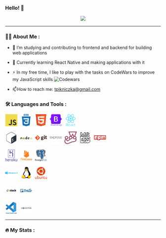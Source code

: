 ### Hello! 👋

<!-- https://media.giphy.com/media/gFmkpNCar7TSoauRUs/giphy.gif
 -->

<div id="header" align="center">
  <img src="https://media.giphy.com/media/M9gbBd9nbDrOTu1Mqx/giphy.gif" width="100"/>
</div>

---

### :man_technologist: About Me :

- :telescope: I’m studying and contributing to frontend and backend for building web applications

- :seedling: Currently learning React Native and making applications with it
- :zap: In my free time, I like to play with the tasks on CodeWars to improve my JavaScript skills
<img src="https://www.codewars.com/users/piknik1979/badges/large"  title="Codewars" alt="Codewars" width="270" height="100"/>&nbsp;
- :mailbox:How to reach me: tpikniczka@gmail.com


### :hammer_and_wrench: Languages and Tools :

<div>
   <img src="https://github.com/devicons/devicon/blob/master/icons/javascript/javascript-original.svg" title="JavaScript" alt="JavaScript" width="40" height="40"/>&nbsp;
   <img src="https://github.com/devicons/devicon/blob/master/icons/css3/css3-plain-wordmark.svg"  title="CSS3" alt="CSS" width="40" height="40"/>&nbsp;
  <img src="https://github.com/devicons/devicon/blob/master/icons/html5/html5-original.svg" title="HTML5" alt="HTML" width="40" height="40"/>&nbsp;
   <img src="https://github.com/devicons/devicon/blob/master/icons/bootstrap/bootstrap-original-wordmark.svg"  title="Bootstrap" alt="Bootstrap" width="40" height="40"/>&nbsp;
  <img src="https://github.com/devicons/devicon/blob/master/icons/react/react-original-wordmark.svg" title="React" alt="React" width="40" height="40"/>&nbsp;

  <img src="https://github.com/devicons/devicon/blob/master/icons/bash/bash-original.svg"  title="bash" alt="bash" width="40" height="40"/>&nbsp;
    <img src="https://github.com/devicons/devicon/blob/master/icons/nodejs/nodejs-original-wordmark.svg" title="NodeJS" alt="NodeJS" width="40" height="40"/>&nbsp;
  <img src="https://github.com/devicons/devicon/blob/master/icons/git/git-original-wordmark.svg" title="Git" alt="Git" width="40" height="40"/>&nbsp;
  <img src="https://github.com/devicons/devicon/blob/master/icons/express/express-original-wordmark.svg"  title="Express" alt="Express" width="40" height="40"/>&nbsp;
   <img src="https://github.com/devicons/devicon/blob/master/icons/jest/jest-plain.svg"  title="Jest" alt="Jest" width="40" height="40"/>&nbsp;
     <img src="https://github.com/devicons/devicon/blob/master/icons/msdos/msdos-line.svg"  title="Msdos" alt="Msdos" width="40" height="40"/>&nbsp;
     <img src="https://github.com/devicons/devicon/blob/master/icons/npm/npm-original-wordmark.svg"  title="Npm" alt="Npm" width="40" height="40"/>&nbsp;
  
   <img src="https://github.com/devicons/devicon/blob/master/icons/heroku/heroku-original-wordmark.svg"  title="Heroku" alt="Heroku" width="40" height="40"/>&nbsp;
  <img src="https://github.com/devicons/devicon/blob/master/icons/firebase/firebase-plain-wordmark.svg" title="Firebase" alt="Firebase" width="40" height="40"/>&nbsp;
       <img src="https://github.com/devicons/devicon/blob/master/icons/postgresql/postgresql-original-wordmark.svg"  title="Postgresql" alt="Postgresql" width="40" height="40"/>&nbsp;
  

  <img src="https://github.com/devicons/devicon/blob/master/icons/windows8/windows8-original-wordmark.svg"  title="Windows8" alt="Windows8" width="40" height="40"/>&nbsp;
   <img src="https://github.com/devicons/devicon/blob/master/icons/linux/linux-original.svg"  title="Linux" alt="Linux" width="40" height="40"/>&nbsp;
  <img src="https://github.com/devicons/devicon/blob/master/icons/ubuntu/ubuntu-plain-wordmark.svg"  title="Ubuntu" alt="Ubuntu" width="40" height="40"/>&nbsp;
  
 <img src="https://github.com/devicons/devicon/blob/master/icons/slack/slack-original-wordmark.svg"  title="Slack" alt="Slack" width="40" height="40"/>&nbsp;
 <img src="https://github.com/devicons/devicon/blob/master/icons/trello/trello-plain-wordmark.svg"  title="Trello" alt="Trello" width="40" height="40"/>&nbsp;

  <img src="https://github.com/devicons/devicon/blob/master/icons/vscode/vscode-original-wordmark.svg"  title="Vscode" alt="Vscode" width="40" height="40"/>&nbsp;
   <img src="https://github.com/devicons/devicon/blob/master/icons/codepen/codepen-original-wordmark.svg"  title="Codepen" alt="Codepen" width="40" height="40"/>&nbsp;

 ---

### :fire: My Stats :


</div>

<!--
**piknik1979/piknik1979** is a ✨ _special_ ✨ repository because its `README.md` (this file) appears on your GitHub profile.

Here are some ideas to get you started:

- 🔭 I’m currently working on ...
- 🌱 I’m currently learning ...
- 👯 I’m looking to collaborate on ...
- 🤔 I’m looking for help with ...
- 💬 Ask me about ...
- 📫 How to reach me: ...
- 😄 Pronouns: ...
- ⚡ Fun fact: ...
-->
